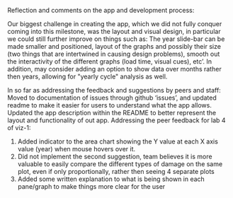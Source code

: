 Reflection and comments on the app and development process:

Our biggest challenge in creating the app, which we did not fully conquer coming into this milestone, was the layout and visual design, in particular we could still further improve on things such as:
The year slide-bar can be made smaller and positioned, layout of the graphs and possibly their size (two things that are intertwined in causing design problems), smooth out the interactivity of the different graphs (load time, visual cues), etc’.
In addition, may consider adding an option to show data over months rather then years, allowing for "yearly cycle" analysis as well.

In so far as addressing the feedback and suggestions by peers and staff:
Moved to documentation of issues through github ‘issues’, and updated readme to make it easier for users to understand what the app allows.
Updated the app description within the README to better represent the layout and functionality of out app.
Addressing the peer feedback for lab 4 of viz-1:
1. Added indicator to the area chart showing the Y value at each X axis value (year) when mouse hovers over it.
2. Did not implement the second suggestion, team believes it is more valuable to easily compare the different types of damage on the same plot, even if only proportionally, rather then seeing 4 separate plots 
3. Added some written explanation to what is being shown in each pane/graph to make things more clear for the user

